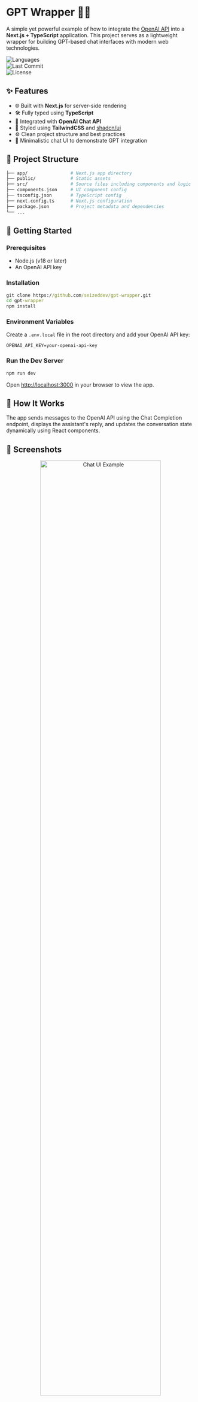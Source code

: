 # GPT Wrapper 🧠💬

A simple yet powerful example of how to integrate the [OpenAI API](https://platform.openai.com/docs) into a **Next.js + TypeScript** application. This project serves as a lightweight wrapper for building GPT-based chat interfaces with modern web technologies.

![Languages](https://img.shields.io/github/languages/top/seizeddev/gpt-wrapper?style=flat-square)  
![Last Commit](https://img.shields.io/github/last-commit/seizeddev/gpt-wrapper?style=flat-square)  
![License](https://img.shields.io/github/license/seizeddev/gpt-wrapper?style=flat-square)

## ✨ Features

- 🌐 Built with **Next.js** for server-side rendering  
- 🛠️ Fully typed using **TypeScript**  
- 🔌 Integrated with **OpenAI Chat API**  
- 🎨 Styled using **TailwindCSS** and [shadcn/ui](https://ui.shadcn.com/)  
- ⚙️ Clean project structure and best practices  
- 💬 Minimalistic chat UI to demonstrate GPT integration  

## 📂 Project Structure

```bash
├── app/                # Next.js app directory  
├── public/             # Static assets  
├── src/                # Source files including components and logic  
├── components.json     # UI component config  
├── tsconfig.json       # TypeScript config  
├── next.config.ts      # Next.js configuration  
├── package.json        # Project metadata and dependencies  
└── ...
``` 

## 🚀 Getting Started

### Prerequisites

- Node.js (v18 or later)  
- An OpenAI API key  

### Installation

```cmd
git clone https://github.com/seizeddev/gpt-wrapper.git  
cd gpt-wrapper  
npm install
```

### Environment Variables

Create a `.env.local` file in the root directory and add your OpenAI API key:

```env
OPENAI_API_KEY=your-openai-api-key  
```

### Run the Dev Server

```cmd
npm run dev  
```

Open [http://localhost:3000](http://localhost:3000) in your browser to view the app.

## 🧠 How It Works

The app sends messages to the OpenAI API using the Chat Completion endpoint, displays the assistant's reply, and updates the conversation state dynamically using React components.

## 📸 Screenshots

<div align="center">
  <img src="https://cdn.discordapp.com/attachments/1145337074443108425/1375192398375817357/image.png?ex=6830cb39&is=682f79b9&hm=1a2fa14aa461525fa30935a7b4f7ea38d6f32252d9df1674c3bb58264f4dc217&" width="80%" alt="Chat UI Example" />
</div>

## 📦 Tech Stack

- [Next.js](https://nextjs.org/)  
- [TypeScript](https://www.typescriptlang.org/)  
- [OpenAI API](https://platform.openai.com/docs/)  
- [Tailwind CSS](https://tailwindcss.com/)  
- [shadcn/ui](https://ui.shadcn.com/)  

## 🙌 Acknowledgments

- [OpenAI](https://openai.com/) for the powerful API  
- [shadcn/ui](https://ui.shadcn.com/) for modern React components  

## 📄 License

MIT License. See `LICENSE` for more information.


> Practice project by [@seizeddev](https://github.com/seizeddev) – Happy Hacking!
